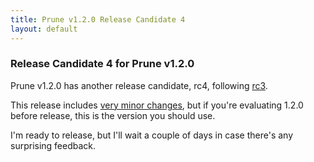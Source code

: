 ```yaml
---
title: Prune v1.2.0 Release Candidate 4
layout: default
---
```


### Release Candidate 4 for Prune v1.2.0

Prune v1.2.0 has another release candidate, rc4, following [rc3](2012-11-15-prune-120-rc3.html). 

This release includes [very minor changes](https://groups.google.com/forum/?fromgroups=#!topic/prune-user/O0WctXi7orM), but if you're evaluating 1.2.0 before release, this is the version you should use.

I'm ready to release, but I'll wait a couple of days in case there's any surprising feedback.